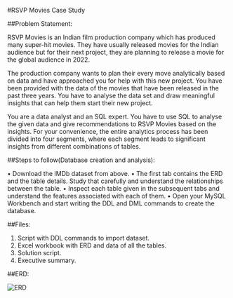 #RSVP Movies Case Study


##Problem Statement:

RSVP Movies is an Indian film production company which has produced many super-hit movies. They have usually released movies for the Indian audience but for their next project, they are planning to release a movie for the global audience in 2022.

The production company wants to plan their every move analytically based on data and have approached you for help with this new project. You have been provided with the data of the movies that have been released in the past three years. You have to analyse the data set and draw meaningful insights that can help them start their new project. 

You are a data analyst and an SQL expert. You have to use SQL to analyse the given data and give recommendations to RSVP Movies based on the insights. For your convenience, the entire analytics process has been divided into four segments, where each segment leads to significant insights from different combinations of tables. 



##Steps to follow(Database creation and analysis):

•	Download the IMDb dataset from above.
•	The first tab contains the ERD and the table details. Study that carefully and understand the relationships between the table.
•	Inspect each table given in the subsequent tabs and understand the features associated with each of them.
•	Open your MySQL Workbench and start writing the DDL and DML commands to create the database.


##Files:

1. Script with DDL commands to import dataset.
2. Excel workbook with ERD and data of all the tables.
3. Solution script.
4. Executive summary.



##ERD:

 ![ERD](https://user-images.githubusercontent.com/93088807/152393645-017f86cc-c9dc-4ab4-9354-46cac571bf99.JPG)


 


